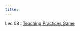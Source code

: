 ```yaml
---
title: 
---
```


Lec 08
: [Teaching Practices Game](https://teaching-practices-game.herokuapp.com)

